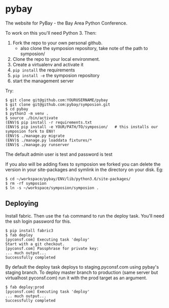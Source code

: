 # pybay

The website for PyBay - the Bay Area Python Conference.

To work on this you'll need Python 3. Then:

1. Fork the repo to your own personal github.
    - also clone the symposion repository, take note of the path to symposion/
2. Clone the repo to your local environment.
3. Create a virtualenv and activate it
4. `pip install` the requirements
5. `pip install -e` the symposion repository
6. start the management server

Try:

    $ git clone git@github.com:YOURUSERNAME/pybay
    $ git clone git@github.com:pybay/symposion.git
    $ cd pybay
    $ python3 -m venv .
    $ source ./bin/activate
    (ENV)$ pip install -r requirements.txt
    (ENV)$ pip install -e YOUR/PATH/TO/symposion/   # this installs our symposion fork to ENV!
    (ENV)$ ./manage.py migrate
    (ENV)$ ./manage.py loaddata fixtures/*
    (ENV)$ ./manage.py runserver

The default admin user is test and password is test

If you also will be adding fixes to symposion we forked you can delete
the version in your site-packages and symlink in the directory on your
disk. Eg:

    $ cd ~/workspace/pybay/ENV/lib/python3.6/site-packages/
    $ rm -rf symposion
    $ ln -s ~/workspace/symposion/symposion .

## Deploying

Install fabric. Then use the `fab` command to run the deploy
task. You'll need the ssh login password for this.

    $ pip install fabric3
    $ fab deploy
    [pyconsf.com] Executing task 'deploy'
    Start with a git checkout.
    [pyconsf.com] Passphrase for private key:
    ... much output...
    Successfully completed

By default the deploy task deploys to staging.pyconsf.com using pybay's
staging branch.  To deploy master branch to production (same server but
virtualhost pyconsf.com) run it with the prod target as an argument.

    $ fab deploy:prod
    [pyconsf.com] Executing task 'deploy'
    ... much output...
    Successfully completed
